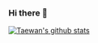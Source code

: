 ### Hi there 👋
[![Taewan's github stats](https://github-readme-stats.vercel.app/api?username=terry960302)](https://github.com/terry960302/github-readme-stats)

<!--
**terry960302/terry960302** is a ✨ _special_ ✨ repository because its `README.md` (this file) appears on your GitHub profile.

Here are some ideas to get you started:

- 🔭 I’m currently working on ...
- 🌱 I’m currently learning ...
- 👯 I’m looking to collaborate on ...
- 🤔 I’m looking for help with ...
- 💬 Ask me about ...
- 📫 How to reach me: ...
- 😄 Pronouns: ...
- ⚡ Fun fact: ...
-->
